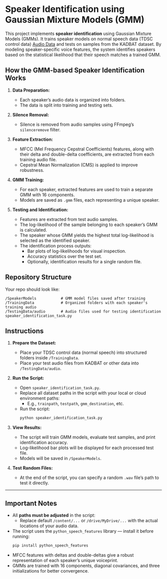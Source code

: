 # Speaker Identification using Gaussian Mixture Models (GMM)

This project implements **speaker identification** using Gaussian Mixture Models (GMMs). It trains speaker models on normal speech data (TDSC control data) [Audio Data](https://catalog.ldc.upenn.edu/LDC2021S04) and tests on samples from the KADBAT dataset. By modeling speaker-specific voice features, the system identifies speakers based on the statistical likelihood that their speech matches a trained GMM.


## How the GMM-based Speaker Identification Works

1. **Data Preparation:**
   - Each speaker’s audio data is organized into folders.
   - The data is split into training and testing sets.

2. **Silence Removal:**
   - Silence is removed from audio samples using FFmpeg’s `silenceremove` filter.

3. **Feature Extraction:**
   - MFCC (Mel Frequency Cepstral Coefficients) features, along with their delta and double-delta coefficients, are extracted from each training audio file.
   - Cepstral Mean Normalization (CMS) is applied to improve robustness.

4. **GMM Training:**
   - For each speaker, extracted features are used to train a separate GMM with 16 components.
   - Models are saved as `.gmm` files, each representing a unique speaker.

5. **Testing and Identification:**
   - Features are extracted from test audio samples.
   - The log-likelihood of the sample belonging to each speaker’s GMM is calculated.
   - The speaker whose GMM yields the highest total log-likelihood is selected as the identified speaker.
   - The identification process outputs:
     - Bar plots of log-likelihoods for visual inspection.
     - Accuracy statistics over the test set.
     - Optionally, identification results for a single random file.

## Repository Structure

Your repo should look like:
```
/SpeakerModels           # GMM model files saved after training
/TrainingData            # Organized folders with each speaker's training audio
/TestingData/audio       # Audio files used for testing identification
speaker_identification_task.py
```

## Instructions

1. **Prepare the Dataset:**
   - Place your TDSC control data (normal speech) into structured folders inside `/TrainingData`.
   - Place your test audio files from KADBAT or other data into `/TestingData/audio`.

2. **Run the Script:**
   - Open `speaker_identification_task.py`.
   - Replace all dataset paths in the script with your local or cloud environment paths:
     - E.g., `trainpath`, `testpath`, `gmm_destination`, etc.
   - Run the script:
     ```bash
     python speaker_identification_task.py
     ```

3. **View Results:**
   - The script will train GMM models, evaluate test samples, and print identification accuracy.
   - Log-likelihood bar plots will be displayed for each processed test file.
   - Models will be saved in `/SpeakerModels`.

4. **Test Random Files:**
   - At the end of the script, you can specify a random `.wav` file’s path to test it directly.

---

##  Important Notes

- All **paths must be adjusted** in the script:
  - Replace default `/content/...` or `/drive/MyDrive/...` with the actual locations of your audio data.
- The script uses the `python_speech_features` library — install it before running:
  ```bash
  pip install python_speech_features
  ```
- MFCC features with deltas and double-deltas give a robust representation of each speaker’s unique voiceprint.
- GMMs are trained with 16 components, diagonal covariances, and three initializations for better convergence.

